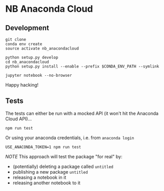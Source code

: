 # NB Anaconda Cloud

## Development

```
git clone
conda env create
source activate nb_anacondacloud

python setup.py develop
cd nb_anacondacloud
python setup.py install --enable --prefix $CONDA_ENV_PATH --symlink

jupyter notebook --no-browser
```

Happy hacking!

## Tests
The tests can either be run with a mocked API (it won't hit the Anaconda Cloud
API)...

```
npm run test
```

Or using your anaconda credentials, i.e. from `anaconda login`

```
USE_ANACONDA_TOKEN=1 npm run test
```

_NOTE_ This approach will test the package "for real" by:
  - (potentially) deleting a package called `untitled`
  - publishing a new package `untitled`
  - releasing a notebook in it
  - releasing another notebook to it
